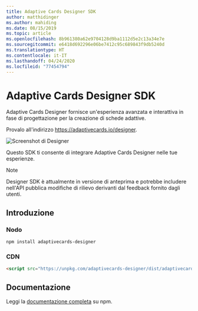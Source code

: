 ```yaml
---
title: Adaptive Cards Designer SDK
author: matthidinger
ms.author: mahiding
ms.date: 08/15/2019
ms.topic: article
ms.openlocfilehash: 8b961380a62e9704128d9ba1112d5e2c13a34e7e
ms.sourcegitcommit: e6418d692296e06be7412c95c689843f9db5240d
ms.translationtype: HT
ms.contentlocale: it-IT
ms.lasthandoff: 04/24/2020
ms.locfileid: "77454794"
---
```

# <a name="adaptive-cards-designer-sdk"></a>Adaptive Cards Designer SDK

Adaptive Cards Designer fornisce un'esperienza avanzata e interattiva in fase di progettazione per la creazione di schede adattive.

Provalo all'indirizzo https://adaptivecards.io/designer.

![Screenshot di Designer](../content/designer.png)

Questo SDK ti consente di integrare Adaptive Cards Designer nelle tue esperienze.

> [!NOTE]
> 
> Designer SDK è attualmente in versione di anteprima e potrebbe includere nell'API pubblica modifiche di rilievo derivanti dal feedback fornito dagli utenti.

## <a name="get-started"></a>Introduzione

### <a name="node"></a>Nodo

```console
npm install adaptivecards-designer
```

### <a name="cdn"></a>CDN

```html
<script src="https://unpkg.com/adaptivecards-designer/dist/adaptivecards-designer.js"></script>
```

## <a name="documentation"></a>Documentazione 

Leggi la [documentazione completa](https://www.npmjs.com/package/adaptivecards-designer) su npm.
